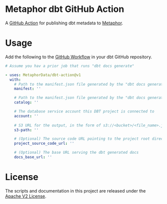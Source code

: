 # Metaphor dbt GitHub Action
A [GitHub Action](https://docs.github.com/en/actions) for publishing dbt metadata to [Metaphor](https://metaphor.io).

# Usage

Add the following to the [GitHub Workflow](https://docs.github.com/en/actions/reference/workflow-syntax-for-github-actions) in your dbt GitHub repository.

```yaml
# Assume you hav a prior job that runs "dbt docs generate"

- uses: MetaphorData/dbt-action@v1
  with:
    # Path to the manifest.json file generated by the "dbt docs generate" job
    manifest: ''

    # Path to the manifest.json file generated by the "dbt docs generate" job
    catalog: ''

    # The database service account this DBT project is connected to
    account: ''
    
    # S3 URL for the output, in the form of s3://<bucket>/<file_name>.json
    s3-path: ''

    # (Optional) The source code URL pointing to the project root directory, e.g. https://github.com/<account>/<repo>/<project>
    project_source_code_url: ''

    # (Optional) The base URL serving the dbt generated docs
    docs_base_url: ''
```

# License

The scripts and documentation in this project are released under the [Apache V2 License](./LICENSE).
